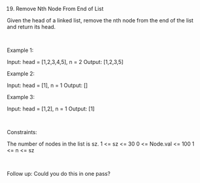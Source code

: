 19. Remove Nth Node From End of List

Given the head of a linked list, remove the nth node from the end of the list and return its head.

 

Example 1:

Input: head = [1,2,3,4,5], n = 2
Output: [1,2,3,5]


Example 2:

Input: head = [1], n = 1
Output: []


Example 3:

Input: head = [1,2], n = 1
Output: [1]


 

Constraints:

The number of nodes in the list is sz.
1 <= sz <= 30
0 <= Node.val <= 100
1 <= n <= sz

 

Follow up: Could you do this in one pass?